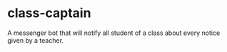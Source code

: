 # class-captain
A messenger bot that will notify all student of a class about every notice given by a teacher.
